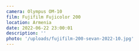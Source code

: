 ```yaml
---
camera: Olympus OM-10
film: Fujifilm Fujicolor 200
location: Armenia
date: 2022-06-22 23:00:01
description: ''
photo: '/uploads/fujifilm-200-sevan-2022-10.jpg'
---
```

